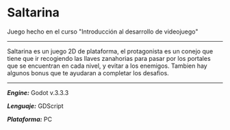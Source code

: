 # Saltarina
Juego hecho en el curso "Introducción al desarrollo de videojuego"

***
Saltarina es un juego 2D de plataforma, el protagonista es un conejo
que tiene que ir recogiendo las llaves zanahorias para pasar por los portales
que se encuentran en cada nivel, y evitar a los enemigos.
Tambien hay algunos bonus que te ayudaran a completar los desafios.
***
***Engine:*** Godot v.3.3.3

***Lenguaje:*** GDScript

***Plataforma:*** PC
